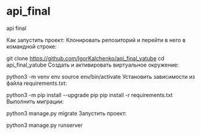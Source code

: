 # api_final
api final

Как запустить проект:
Клонировать репозиторий и перейти в него в командной строке:

git clone https://github.com/IgorKalchenko/api_final_yatube
cd api_final_yatube
Cоздать и активировать виртуальное окружение:

python3 -m venv env
source env/bin/activate
Установить зависимости из файла requirements.txt:

python3 -m pip install --upgrade pip
pip install -r requirements.txt
Выполнить миграции:

python3 manage.py migrate
Запустить проект:

python3 manage.py runserver
